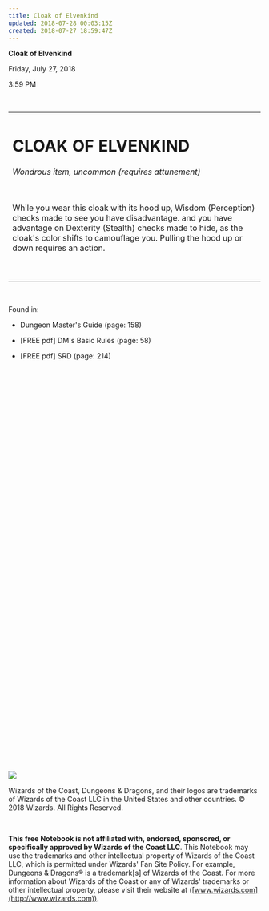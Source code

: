 ```yaml
---
title: Cloak of Elvenkind
updated: 2018-07-28 00:03:15Z
created: 2018-07-27 18:59:47Z
---
```


**Cloak of Elvenkind**

Friday, July 27, 2018

3:59 PM

 

<table><tbody><tr class="odd"><td><h1 id="cloak-of-elvenkind"><strong>CLOAK OF ELVENKIND</strong></h1><p><em>Wondrous item, uncommon (requires attunement)</em></p><p> </p><p>While you wear this cloak with its hood up, Wisdom (Perception) checks made to see you have disadvantage. and you have advantage on Dexterity (Stealth) checks made to hide, as the cloak's color shifts to camouflage you. Pulling the hood up or down requires an action.</p><p> </p></td></tr></tbody></table>

 

Found in:

-   Dungeon Master's Guide (page: 158)

-   \[FREE pdf\] DM's Basic Rules (page: 58)

-   \[FREE pdf\] SRD (page: 214)

 

 

 

 

 

 

 

 

 

 

 

 

 

 

 

 

 

 

 

 

 

 

 

 

 

 

![](tmp\media\image1.png)

Wizards of the Coast, Dungeons & Dragons, and their logos are trademarks of Wizards of the Coast LLC in the United States and other countries. © 2018 Wizards. All Rights Reserved.

 

**This free Notebook is not affiliated with, endorsed, sponsored, or specifically approved by Wizards of the Coast LLC**. This Notebook may use the trademarks and other intellectual property of Wizards of the Coast LLC, which is permitted under Wizards' Fan Site Policy. For example, Dungeons & Dragons® is a trademark\[s\] of Wizards of the Coast. For more information about Wizards of the Coast or any of Wizards' trademarks or other intellectual property, please visit their website at ([www.wizards.com](http://www.wizards.com)).
